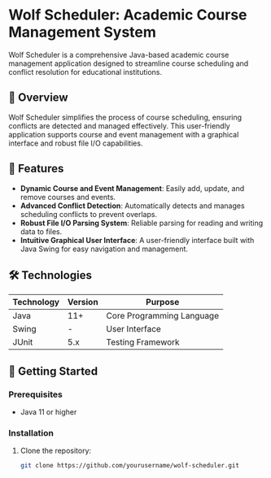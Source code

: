 # Wolf Scheduler: Academic Course Management System

Wolf Scheduler is a comprehensive Java-based academic course management application designed to streamline course scheduling and conflict resolution for educational institutions.

## 📘 Overview

Wolf Scheduler simplifies the process of course scheduling, ensuring conflicts are detected and managed effectively. This user-friendly application supports course and event management with a graphical interface and robust file I/O capabilities.

## 🚀 Features

- **Dynamic Course and Event Management**: Easily add, update, and remove courses and events.
- **Advanced Conflict Detection**: Automatically detects and manages scheduling conflicts to prevent overlaps.
- **Robust File I/O Parsing System**: Reliable parsing for reading and writing data to files.
- **Intuitive Graphical User Interface**: A user-friendly interface built with Java Swing for easy navigation and management.

## 🛠 Technologies

| Technology | Version | Purpose                      |
|------------|---------|------------------------------|
| Java       | 11+     | Core Programming Language    |
| Swing      | -       | User Interface               |
| JUnit      | 5.x     | Testing Framework            |

## 🚧 Getting Started

### Prerequisites
- Java 11 or higher

### Installation

1. Clone the repository:
   ```bash
   git clone https://github.com/yourusername/wolf-scheduler.git
